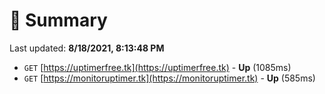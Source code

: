 # 📖 Summary
Last updated: **8/18/2021, 8:13:48 PM**

- `GET` [https://uptimerfree.tk](https://uptimerfree.tk) - **Up** (1085ms)
- `GET` [https://monitoruptimer.tk](https://monitoruptimer.tk) - **Up** (585ms)
